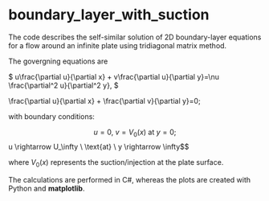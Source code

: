 # boundary_layer_with_suction
The code describes the self-similar solution of 2D boundary-layer equations for a flow around an infinite plate using tridiagonal matrix method.

The govergning equations are  


$
u\frac{\partial u}{\partial x} + v\frac{\partial u}{\partial y}=\nu \frac{\partial^2 u}{\partial^2 y},
$

\frac{\partial u}{\partial x} + \frac{\partial v}{\partial y}=0;



with boundary conditions:

$$u = 0, \ v=V_0(x) \ \text{at} \ y=0;
$$ u \rightarrow U_\infty \ \text{at} \  y \rightarrow \infty$$

where $V_0(x)$ represents the suction/injection at the plate surface. 

The calculations are performed in C#, whereas the plots are created with Python and **matplotlib**.


